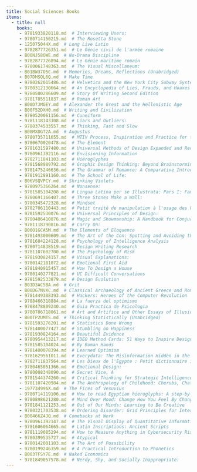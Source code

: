 ```yaml
---
title: Social Sciences Books
items:
  - title: null
    books:
     - 9781933820118.md  # Interviewing Users:
     - 9780714150215.md  # The Rosetta Stone
     - 125075044X.md  # Long Live Latin
     - 9782877726351.md  # Le Génie civil de l'armée romaine
     - B00NJ58OWE.md  # No-Drama Discipline
     - 9782877726894.md  # Le Génie maritime romain
     - 9780061748363.md  # The Visual Miscellaneum:
     - B01BW37O5C.md  # Memories, Dreams, Reflections (Unabridged)
     - B07DHSQL6Q.md  # Make Time
     - 9780262015486.md  # Helvetica and the New York City Subway System
     - 9780312130664.md  # An Encyclopedia of Lies, Frauds, and Hoaxes of the Occult and Supernatural: James Randi's Decidedly Skeptical Definitions of Alternate Realities
     - 9780500286609.md  # Story Of Writing Second Edition
     - 9781785511837.md  # Roman Art
     - B00D7JMGEY.md  # Alexander the Great and the Hellenistic Age
     - B00F52DXH0.md  # Writing and Civilization
     - 9780520061156.md  # Cuneiform
     - 9781118143308.md  # Liars and Outliers:
     - 9780374533557.md  # Thinking, Fast and Slow
     - B00MXDGT2A.md  # Augustus
     - 9780735711655.md  # MTIV Process, Inspiration and Practice for the New Media Designer
     - 9780670020478.md  # The Element
     - 9781631597480.md  # Universal Methods of Design Expanded and Revised:
     - 9780961392116.md  # Envisioning Information
     - 9782711841103.md  # Hiéroglyphes
     - 9781568989792.md  # Graphic Design Thinking: Beyond Brainstorming (renowned designer Ellen Lupton provides new techniques for creative thinking about design process with examples and case studies)
     - 9781475246636.md  # The Grammar of Romance: A Comparative Introduction to Vulgar Latin & the Romance Languages
     - 9781912891160.md  # The School of Life:
     - B06VSQVPCY.md  # Shrinking Violets
     - 9780975366264.md  # Nonsense:
     - 9781585104208.md  # Lingua Latina per se Illustrata: Pars I: Familia Romana (Lingua Latina per se Illustrata)
     - 9780691166407.md  # Three Stones Make a Wall:
     - 9780345472328.md  # Mindset
     - 9782706110443.md  # Petit traité de manipulation à l'usage des honnêtes gens
     - 9781592530076.md  # Universal Principles of Design:
     - 9780486410876.md  # Magic and Showmanship: A Handbook for Conjurers
     - 9781118790816.md  # Carry On:
     - B00O1GCA5M.md  # The Elements of Eloquence
     - 9781493000609.md  # The Art of the Con: Spotting and Avoiding the World's Classic Scams
     - 9781684224128.md  # Psychology of Intelligence Analysis
     - 9780714838519.md  # Design Writing Research
     - 9781107602700.md  # The Psychology of Risk
     - 9781930824157.md  # Visual Explanations:
     - 9780142181072.md  # Emotional First Aid
     - 9781840915457.md  # How To Design a House
     - 9780140277821.md  # UC Difficult Conversations
     - 9781592533879.md  # Design Evolution
     - B01D3AC5BA.md  # Grit
     - B00DG7NVXC.md  # Classical Archaeology of Ancient Greece and Rome
     - 9781449388393.md  # Hackers: Heroes of the Computer Revolution
     - 9788466318884.md  # La fuerza del optimismo
     - 9788478809240.md  # Guia Practica de Psicologia
     - 9780786718061.md  # Art and Artifice and Other Essays of Illusion
     - B00TP2UMTS.md  # Thinking Statistically (Unabridged)
     - 9781593276201.md  # Statistics Done Wrong
     - 9781400077427.md  # Stumbling on Happiness
     - 9781930824164.md  # Beautiful Evidence
     - 9780954413217.md  # IDEO Method Cards: 51 Ways to Inspire Design
     - 9781585104024.md  # By Roman Hands
     - 9781400078394.md  # Learned Optimism
     - 9781629561011.md  # Everydata: The Misinformation Hidden in the Little Data You Consume Every Day
     - 9782711837564.md  # Les Dieux de l'Egypte : Petit dictionnaire illustré
     - 9780465051366.md  # Emotional Design:
     - 9780008348090.md  # Secret Vice, A
     - 9781544374260.md  # Critical Thinking for Strategic Intelligence
     - 9781107420984.md  # The Anthropology of Childhood: Cherubs, Chattel, Changelings
     - 197734996X.md  # The Fires of Vesuvius
     - 9780714119106.md  # How to read Egyptian hieroglyphs: A step-by-step guide to teach yourself
     - 9780898621280.md  # Mind Over Mood: Change How You Feel By Changing the Way You Think
     - 9781841121253.md  # Out of Our Minds: Learning to Be Creative
     - 9780321703538.md  # Ordering Disorder: Grid Principles for Interaction Design
     - B00466Z4JQ.md  # Comebacks at Work
     - 9780961392147.md  # The Visual Display of Quantitative Information
     - 9781606064665.md  # Latin Inscriptions: Ancient Scripts
     - 9781119085294.md  # How to Measure Anything in Cybersecurity Risk
     - 9780399535727.md  # Atypical
     - 9780142001103.md  # The Art of Possibility
     - 9780199246359.md  # A Practical Introduction to Phonetics
     - B003TFSY7E.md  # Naked Economics
     - 9781849057578.md  # Nerdy, Shy, and Socially Inappropriate:
---
```


